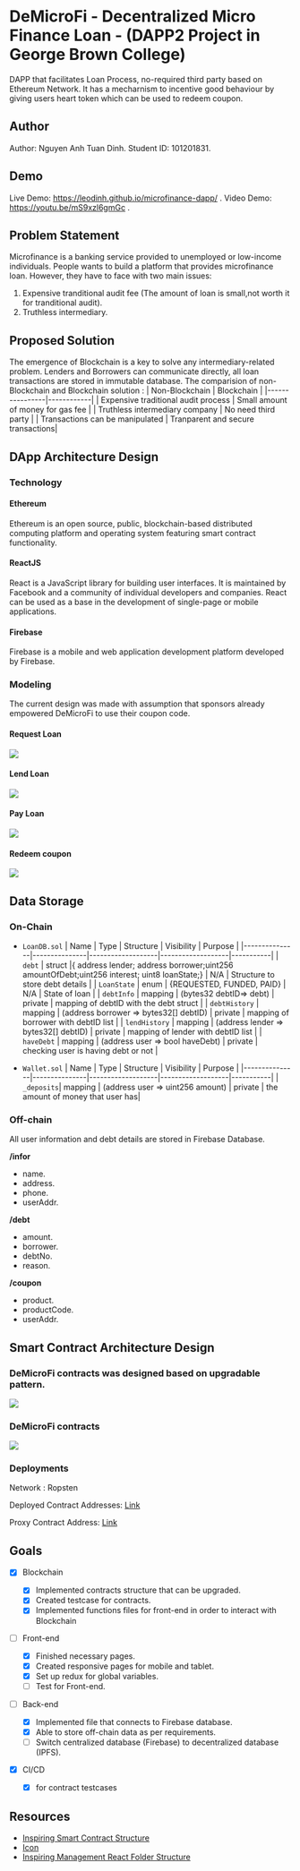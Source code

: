 # DeMicroFi - Decentralized Micro Finance Loan - (DAPP2 Project in George Brown College)

DAPP that facilitates Loan Process, no-required third party based on Ethereum Network. It has a mecharnism to incentive good behaviour by giving users heart token which can be used to redeem coupon.

## Author
Author: Nguyen Anh Tuan Dinh.
Student ID: 101201831.

## Demo

Live Demo: https://leodinh.github.io/microfinance-dapp/ .
Video Demo: https://youtu.be/mS9xzl6gmGc .

## Problem Statement

Microfinance is a banking service provided to unemployed or low-income individuals. People wants to build a platform that provides microfinance loan. However, they have to face with two main issues:

1. Expensive tranditional audit fee (The amount of loan is small,not worth it for tranditional audit).
2. Truthless intermediary.

## Proposed Solution

The emergence of Blockchain is a key to solve any intermediary-related problem. Lenders and Borrowers can communicate directly, all loan transactions are stored in immutable database.
The comparision of non-Blockchain and Blockchain solution :
| Non-Blockchain | Blockchain |
|----------------|------------|
| Expensive traditional audit process | Small amount of money for gas fee |
| Truthless intermediary company | No need third party |
| Transactions can be manipulated | Tranparent and secure transactions|

## DApp Architecture Design

### Technology

#### Ethereum

Ethereum is an open source, public, blockchain-based distributed computing platform and operating system featuring smart contract functionality.

#### ReactJS

React is a JavaScript library for building user interfaces. It is maintained by Facebook and a community of individual developers and companies. React can be used as a base in the development of single-page or mobile applications.

#### Firebase

Firebase is a mobile and web application development platform developed by Firebase.

### Modeling

The current design was made with assumption that sponsors already empowered DeMicroFi to use their coupon code.

#### Request Loan

![](./documentation/image/sequenceRequest.png)

#### Lend Loan

![](./documentation/image/sequenceLend.png)

#### Pay Loan

![](./documentation/image/sequencePayment.png)

#### Redeem coupon

![](./documentation/image/sequenceRedeem.png)

## Data Storage

### On-Chain

- `LoanDB.sol`
  | Name | Type | Structure | Visibility | Purpose |
  |---------------|---------------|-------------------|-------------------|-----------|
  | `debt` | struct |{ address lender; address borrower;uint256 amountOfDebt;uint256 interest; uint8 loanState;} | N/A | Structure to store debt details |
  | `LoanState` | enum | {REQUESTED, FUNDED, PAID} | N/A | State of loan |
  | `debtInfo` | mapping | (bytes32 debtID=> debt) | private | mapping of debtID with the debt struct |
  | `debtHistory` | mapping | (address borrower => bytes32[] debtID) | private | mapping of borrower with debtID list |
  | `lendHistory` | mapping | (address lender => bytes32[] debtID) | private | mapping of lender with debtID list |
  | `haveDebt` | mapping | (address user => bool haveDebt) | private | checking user is having debt or not |

- `Wallet.sol`
  | Name | Type | Structure | Visibility | Purpose |
  |---------------|---------------|-------------------|-------------------|-----------|
  | `_deposits`| mapping | (address user => uint256 amount) | private | the amount of money that user has|

### Off-chain

All user information and debt details are stored in Firebase Database.

**/infor**

- name.
- address.
- phone.
- userAddr.

**/debt**

- amount.
- borrower.
- debtNo.
- reason.

**/coupon**

- product.
- productCode.
- userAddr.

## Smart Contract Architecture Design

### DeMicroFi contracts was designed based on upgradable pattern.

![](./documentation/image/upgradablePattern.png)

### DeMicroFi contracts

![](./documentation/image/contractarchitecture.png)

### Deployments

Network : Ropsten

Deployed Contract Addresses: [Link](./ropsten_deploy_info.txt)

Proxy Contract Address: [Link](https://ropsten.etherscan.io/address/0x6a961cd4488cbcf843e9d2d26a4b8f79bdd1e0bb)

## Goals

- [x] Blockchain

  - [x] Implemented contracts structure that can be upgraded.
  - [x] Created testcase for contracts.
  - [x] Implemented functions files for front-end in order to interact with Blockchain

- [ ] Front-end

  - [x] Finished necessary pages.
  - [x] Created responsive pages for mobile and tablet.
  - [x] Set up redux for global variables.
  - [ ] Test for Front-end.

- [ ] Back-end

  - [x] Implemented file that connects to Firebase database.
  - [x] Able to store off-chain data as per requirements.
  - [ ] Switch centralized database (Firebase) to decentralized database (IPFS).

- [x] CI/CD

  - [x] for contract testcases

## Resources

- [Inspiring Smart Contract Structure](https://github.com/swop-io/core-contracts)
- [Icon](https://www.flaticon.com/)
- [Inspiring Management React Folder Structure](https://www.udemy.com/course/react-the-complete-guide-incl-redux/learn/lecture/8226862#overview)
